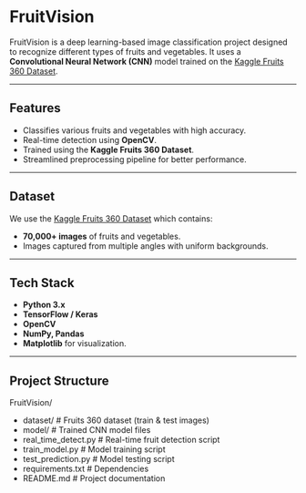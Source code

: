 # FruitVision

FruitVision is a deep learning-based image classification project designed to recognize different types of fruits and vegetables. It uses a **Convolutional Neural Network (CNN)** model trained on the [Kaggle Fruits 360 Dataset](https://www.kaggle.com/moltean/fruits).

---

## **Features**
- Classifies various fruits and vegetables with high accuracy.
- Real-time detection using **OpenCV**.
- Trained using the **Kaggle Fruits 360 Dataset**.
- Streamlined preprocessing pipeline for better performance.

---

## **Dataset**
We use the [Kaggle Fruits 360 Dataset](https://www.kaggle.com/moltean/fruits) which contains:
- **70,000+ images** of fruits and vegetables.
- Images captured from multiple angles with uniform backgrounds.

---

## **Tech Stack**
- **Python 3.x**
- **TensorFlow / Keras**
- **OpenCV**
- **NumPy, Pandas**
- **Matplotlib** for visualization.

---

## **Project Structure**
FruitVision/
- dataset/ # Fruits 360 dataset (train & test images)
- model/ # Trained CNN model files
- real_time_detect.py # Real-time fruit detection script
- train_model.py # Model training script
- test_prediction.py # Model testing script
- requirements.txt # Dependencies
- README.md # Project documentation
